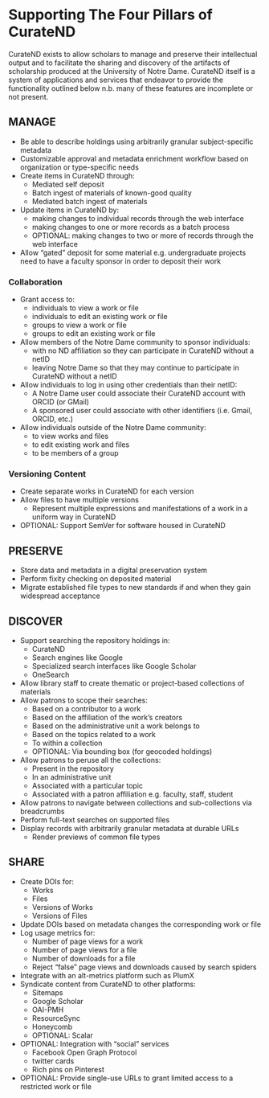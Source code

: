 # Supporting The Four Pillars of CurateND
CurateND exists to allow scholars to manage and preserve their intellectual output and to facilitate the sharing and discovery of the artifacts of scholarship produced at the University of Notre Dame. CurateND itself is a system of applications and services that endeavor to provide the functionality outlined below n.b. many of these features are incomplete or not present.

## MANAGE
- Be able to describe holdings using arbitrarily granular subject-specific metadata
- Customizable approval and metadata enrichment workflow based on organization or type-specific needs
- Create items in CurateND through:
	- Mediated self deposit
	- Batch ingest of materials of known-good quality
	- Mediated batch ingest of materials
- Update items in CurateND by:
	- making changes to individual records through the web interface
	- making changes to one or more records as a batch process
	- OPTIONAL: making changes to two or more of records through the web interface
- Allow “gated” deposit for some material e.g. undergraduate projects need to have a faculty sponsor in order to deposit their work

### Collaboration
- Grant access to:
	- individuals to view a work or file
	- individuals to edit an existing work or file
	- groups to view a work or file
	- groups to edit an existing work or file
- Allow members of the Notre Dame community to sponsor individuals:
	- with no ND affiliation so they can participate in CurateND without a netID
	- leaving Notre Dame so that they may continue to participate in CurateND without a netID
- Allow individuals to log in using other credentials than their netID:
	- A Notre Dame user could associate their CurateND account with ORCID (or GMail)
	- A sponsored user could associate with other identifiers (i.e. Gmail, ORCID, etc.)
- Allow individuals outside of the Notre Dame community:
	- to view works and files
	- to edit existing work and files
	- to be members of a group

### Versioning Content
- Create separate works in CurateND for each version
- Allow files to have multiple versions
	- Represent multiple expressions and manifestations of a work in a uniform way in CurateND
- OPTIONAL: Support SemVer for software housed in CurateND

## PRESERVE
- Store data and metadata in a digital preservation system
- Perform fixity checking on deposited material
- Migrate established file types to new standards if and when they gain widespread acceptance

## DISCOVER
- Support searching the repository holdings in:
	- CurateND
	- Search engines like Google
	- Specialized search interfaces like Google Scholar
	- OneSearch
- Allow library staff to create thematic or project-based collections of materials  
- Allow patrons to scope their searches:
	- Based on a contributor to a work
	- Based on the affiliation of the work’s creators
	- Based on the administrative unit a work belongs to
	- Based on the topics related to a work
	- To within a collection
	- OPTIONAL: Via bounding box (for geocoded holdings)
- Allow patrons to peruse all the collections:
	- Present in the repository
	- In an administrative unit
	- Associated with a particular topic
	- Associated with a patron affiliation e.g. faculty, staff, student
- Allow patrons to navigate between collections and sub-collections via breadcrumbs
- Perform full-text searches on supported files
- Display records with arbitrarily granular metadata at durable URLs
	- Render previews of common file types

## SHARE
- Create DOIs for:
	- Works
	- Files
	- Versions of Works
	- Versions of Files
- Update DOIs based on metadata changes the corresponding work or file
- Log usage metrics for:
	- Number of page views for a work
	- Number of page views for a file
	- Number of downloads for a file
	- Reject “false” page views and downloads caused by search spiders
- Integrate with an alt-metrics platform such as PlumX
- Syndicate content from CurateND to other platforms:
	- Sitemaps
	- Google Scholar
	- OAI-PMH
	- ResourceSync
	- Honeycomb
	- OPTIONAL: Scalar
- OPTIONAL: Integration with “social” services
	- Facebook Open Graph Protocol
	- twitter cards
	- Rich pins on Pinterest
- OPTIONAL: Provide single-use URLs to grant limited access to a restricted work or file
